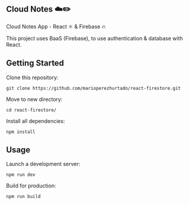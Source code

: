 ## Cloud Notes ☁️✏️

Cloud Notes App - React ⚛️ & Firebase 🔥

This project uses BaaS (Firebase), to use authentication & database with React.

## Getting Started

Clone this repository:

<pre><code>git clone https://github.com/marioperezhurtado/react-firestore.git</code></pre>

Move to new directory:

<pre><code>cd react-firestore/</code></pre>

Install all dependencies:

<pre><code>npm install</code></pre>

## Usage

Launch a development server:

<pre><code>npm run dev</code></pre>

Build for production:

<pre><code>npm run build</code></pre>
